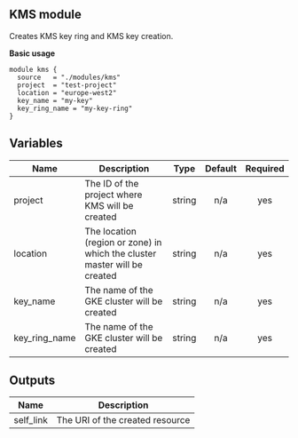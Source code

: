 ## KMS module

Creates KMS key ring and KMS key creation.

**Basic usage**

```hcl
module kms {
  source   = "./modules/kms"
  project  = "test-project"
  location = "europe-west2"
  key_name = "my-key"
  key_ring_name = "my-key-ring"
}
```

## Variables
|Name|Description|Type|Default|Required|
|----|-----------|:----:|:-------:|:--------:|
| project | The ID of the project where KMS  will be created | string | n/a | yes |
| location | The location (region or zone) in which the cluster master will be created | string | n/a | yes |
| key_name | The name of the GKE cluster will be created | string | n/a | yes |
| key_ring_name | The name of the GKE cluster will be created | string | n/a | yes |

## Outputs

|Name|Description|
|----|-----------|
|self_link|The URI of the created resource|
